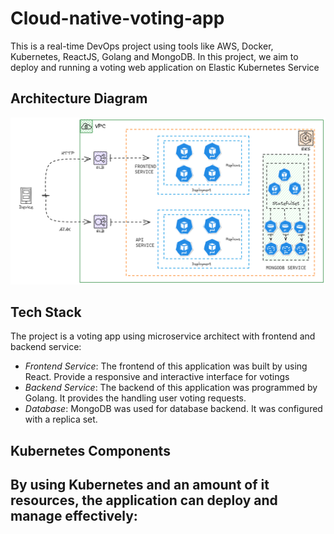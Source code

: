 # Cloud-native-voting-app

This is a real-time DevOps project using tools like AWS, Docker, Kubernetes, ReactJS, Golang and MongoDB.
In this project, we aim to deploy and running a voting web application on Elastic Kubernetes Service

## Architecture Diagram

![project_diagram](./picture/architecture-voting-k8s.png)

## Tech Stack
The project is a voting app using microservice architect with frontend and backend service:

- *Frontend Service*: The frontend of this application was built by using React. Provide a responsive and interactive interface for votings
- *Backend Service*: The backend of this application was programmed by Golang. It provides the handling user voting requests.
- *Database*: MongoDB was used for database backend. It was configured with a replica set.
  
## Kubernetes Components

By using Kubernetes and an amount of it resources, the application can deploy and manage effectively:
- 

